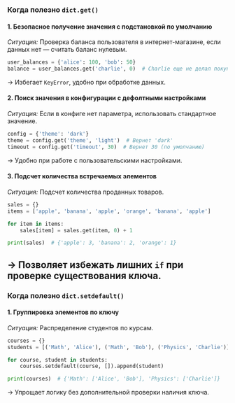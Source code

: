 ### Когда полезно `dict.get()`  

#### 1. **Безопасное получение значения с подстановкой по умолчанию**  
_Ситуация:_ Проверка баланса пользователя в интернет-магазине, если данных нет — считать баланс нулевым.  
```python
user_balances = {'alice': 100, 'bob': 50}
balance = user_balances.get('charlie', 0)  # Charlie еще не делал покупок
```
→ Избегает `KeyError`, удобно при обработке данных.  

#### 2. **Поиск значения в конфигурации с дефолтными настройками**  
_Ситуация:_ Если в конфиге нет параметра, использовать стандартное значение.  
```python
config = {'theme': 'dark'}
theme = config.get('theme', 'light')  # Вернет 'dark'
timeout = config.get('timeout', 30)  # Вернет 30 (по умолчанию)
```
→ Удобно при работе с пользовательскими настройками.  

#### 3. **Подсчет количества встречаемых элементов**  
_Ситуация:_ Подсчет количества проданных товаров.  
```python
sales = {}
items = ['apple', 'banana', 'apple', 'orange', 'banana', 'apple']

for item in items:
    sales[item] = sales.get(item, 0) + 1

print(sales)  # {'apple': 3, 'banana': 2, 'orange': 1}
```
→ Позволяет избежать лишних `if` при проверке существования ключа.  
---

### Когда полезно `dict.setdefault()`  

#### 1. **Группировка элементов по ключу**  
_Ситуация:_ Распределение студентов по курсам.  
```python
courses = {}
students = [('Math', 'Alice'), ('Math', 'Bob'), ('Physics', 'Charlie')]

for course, student in students:
    courses.setdefault(course, []).append(student)

print(courses)  # {'Math': ['Alice', 'Bob'], 'Physics': ['Charlie']}
```
→ Упрощает логику без дополнительной проверки наличия ключа.  

